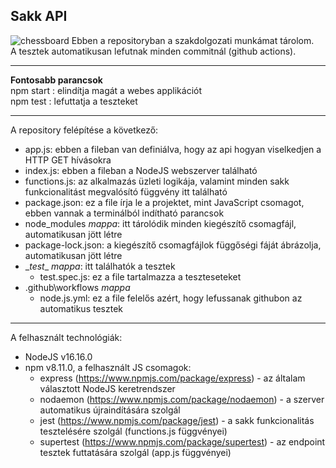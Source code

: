 
## Sakk API
![chessboard](https://media.wired.com/photos/5f592bfb643fbe1f6e6807ec/191:100/w_2400,h_1256,c_limit/business_chess_1200074974.jpg)
Ebben a repositoryban a szakdolgozati munkámat tárolom.  
A tesztek automatikusan lefutnak minden commitnál (github actions). 
***
**Fontosabb parancsok**  
npm start : elindítja magát a webes applikációt  
npm test  : lefuttatja a teszteket

***
A repository felépítése a következő:
* app.js: ebben a fileban van definiálva, hogy az api hogyan viselkedjen a HTTP GET hívásokra
* index.js: ebben a fileban a NodeJS webszerver található
* functions.js: az alkalmazás üzleti logikája, valamint minden sakk funkcionalitást megvalósító függvény itt található
* package.json: ez a file írja le a projektet, mint JavaScript csomagot, ebben vannak a terminálból indítható parancsok
* node_modules *mappa*: itt tárolódik minden kiegészítő csomagfájl, automatikusan jött létre
* package-lock.json: a kiegészítő csomagfájlok függőségi fáját ábrázolja, automatikusan jött létre
* \__test__ *mappa*: itt találhatók a tesztek
    * test.spec.js: ez a file tartalmazza a teszteseteket
* .github\workflows *mappa*
    * node.js.yml: ez a file felelős azért, hogy lefussanak githubon az automatikus tesztek
***
A felhasznált technológiák:
* NodeJS v16.16.0
* npm v8.11.0, a felhasznált JS csomagok:
    * express (https://www.npmjs.com/package/express) - az általam választott NodeJS keretrendszer
    * nodaemon (https://www.npmjs.com/package/nodaemon) - a szerver automatikus újraindítására szolgál
    * jest (https://www.npmjs.com/package/jest) - a sakk funkcionalitás tesztelésére szolgál (functions.js függvényei)
    * supertest (https://www.npmjs.com/package/supertest) - az endpoint tesztek futtatására szolgál (app.js függvényei)
